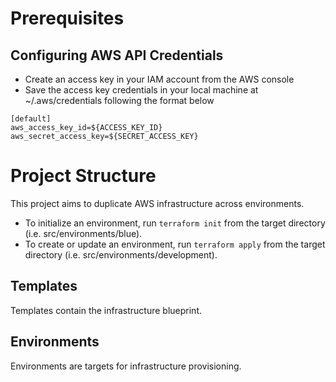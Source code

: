 # Prerequisites
## Configuring AWS API Credentials
- Create an access key in your IAM account from the AWS console
- Save the access key credentials in your local machine at ~/.aws/credentials following the format below
```
[default]
aws_access_key_id=${ACCESS_KEY_ID}
aws_secret_access_key=${SECRET_ACCESS_KEY}
```

# Project Structure
This project aims to duplicate AWS infrastructure across environments.
- To initialize an environment, run `terraform init` from the target directory (i.e. src/environments/blue).
- To create or update an environment, run `terraform apply` from the target directory (i.e. src/environments/development).
## Templates
Templates contain the infrastructure blueprint.
## Environments
Environments are targets for infrastructure provisioning.
